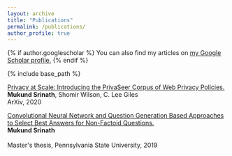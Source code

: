 ```yaml
---
layout: archive
title: "Publications"
permalink: /publications/
author_profile: true
---
```


{% if author.googlescholar %}
  You can also find my articles on <u><a href="{{author.googlescholar}}">my Google Scholar profile</a>.</u>
{% endif %}

{% include base_path %}

[Privacy at Scale:  Introducing the PrivaSeer Corpus of Web Privacy Policies.](https://arxiv.org/abs/2004.11131)<br>
<b>Mukund Srinath</b>, Shomir Wilson, C. Lee Giles<br>
ArXiv, 2020

[Convolutional Neural Network and Question Generation Based Approaches to Select Best Answers for Non-Factoid Questions.](https://etda.libraries.psu.edu/catalog/16516mus824)<br>
<b>Mukund Srinath</b><br>  
Master's thesis, Pennsylvania State University, 2019


